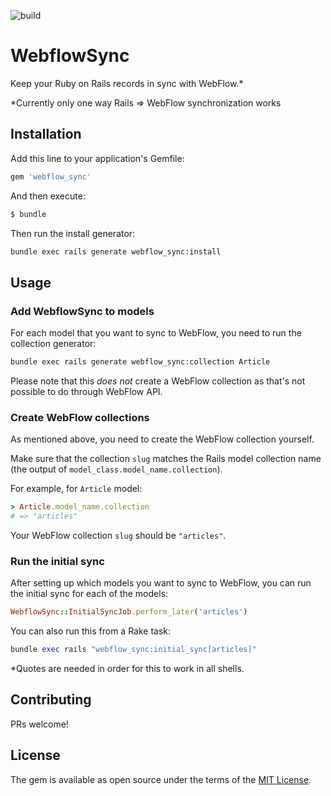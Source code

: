 ![build](https://github.com/vfonic/webflow_sync/workflows/build/badge.svg)

# WebflowSync

Keep your Ruby on Rails records in sync with WebFlow.*

*Currently only one way Rails => WebFlow synchronization works

## Installation

Add this line to your application's Gemfile:

```ruby
gem 'webflow_sync'
```

And then execute:

```bash
$ bundle
```

Then run the install generator:

```bash
bundle exec rails generate webflow_sync:install
```

## Usage

### Add WebflowSync to models

For each model that you want to sync to WebFlow, you need to run the collection generator:

```bash
bundle exec rails generate webflow_sync:collection Article
```

Please note that this _does not_ create a WebFlow collection as that's not possible to do through WebFlow API.

### Create WebFlow collections

As mentioned above, you need to create the WebFlow collection yourself.

Make sure that the collection `slug` matches the Rails model collection name (the output of `model_class.model_name.collection`).

For example, for `Article` model:

```ruby
> Article.model_name.collection
# => "articles"
```

Your WebFlow collection `slug` should be `"articles"`.

### Run the initial sync

After setting up which models you want to sync to WebFlow, you can run the initial sync for each of the models:

```ruby
WebflowSync::InitialSyncJob.perform_later('articles')
```

You can also run this from a Rake task:

```ruby
bundle exec rails "webflow_sync:initial_sync[articles]"
```

*Quotes are needed in order for this to work in all shells.

## Contributing

PRs welcome!

## License

The gem is available as open source under the terms of the [MIT License](https://opensource.org/licenses/MIT).
